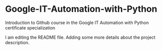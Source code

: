 # Google-IT-Automation-with-Python
Introduction to Github course in the Google IT Automation with Python certificate specialization

I am editing the README file. Adding some more details about the project description.
